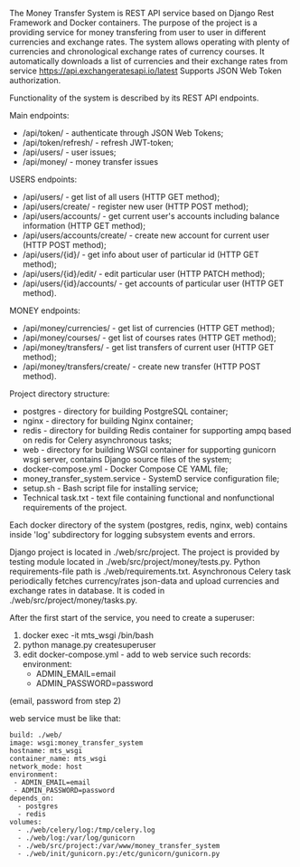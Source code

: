 The Money Transfer System is REST API service based on Django Rest Framework and Docker containers.
The purpose of the project is a providing service for money transfering from user to user in different currencies and exchange rates. 
The system allows operating with plenty of currencies and chronological exchange rates of currency courses.
It automatically downloads a list of currencies and their exchange rates from service https://api.exchangeratesapi.io/latest
Supports JSON Web Token authorization.

Functionality of the system is described by its REST API endpoints.

Main endpoints:
 - /api/token/ - authenticate through JSON Web Tokens;
 - /api/token/refresh/ - refresh JWT-token;
 - /api/users/ - user issues;
 - /api/money/ - money transfer issues
 
USERS endpoints:
 - /api/users/ - get list of all users (HTTP GET method);
 - /api/users/create/ - register new user (HTTP POST method);
 - /api/users/accounts/ - get current user's accounts including balance information (HTTP GET method);
 - /api/users/accounts/create/ - create new account for current user (HTTP POST method);
 - /api/users/{id}/ - get info about user of particular id (HTTP GET method);
 - /api/users/{id}/edit/ - edit particular user (HTTP PATCH method);
 - /api/users/{id}/accounts/ - get accounts of particular user (HTTP GET method).
 
MONEY endpoints:
 - /api/money/currencies/ - get list of currencies (HTTP GET method);
 - /api/money/courses/ - get list of courses rates (HTTP GET method);
 - /api/money/transfers/ - get list transfers of current user (HTTP GET method);
 - /api/money/transfers/create/ - create new transfer (HTTP POST method).
 
Project directory structure:
 - postgres - directory for building PostgreSQL container;
 - nginx - directory for building Nginx container;
 - redis - directory for building Redis container for supporting ampq based on redis for Celery asynchronous tasks;
 - web - directory for building WSGI container for supporting gunicorn wsgi server, contains Django source files of the system;
 - docker-compose.yml - Docker Compose CE YAML file;
 - money_transfer_system.service - SystemD service configuration file;
 - setup.sh - Bash script file for installing service;
 - Technical task.txt - text file containing functional and nonfunctional requirements of the project.
 
 Each docker directory of the system (postgres, redis, nginx, web) contains inside 'log' subdirectory for logging subsystem events and errors. 

Django project is located in ./web/src/project. 
The project is provided by testing module located in ./web/src/project/money/tests.py.
Python requirements-file path is ./web/requirements.txt. 
Asynchronous Celery task periodically fetches currency/rates json-data and upload currencies and exchange rates in database. It is coded in ./web/src/project/money/tasks.py.

After the first start of the service, you need to create a superuser:
 1. docker exec -it mts_wsgi /bin/bash
 2. python manage.py createsuperuser
 3. edit docker-compose.yml - add to web service such records:
   environment:
    - ADMIN_EMAIL=email
    - ADMIN_PASSWORD=password
    
   (email, password from step 2)
    
web service must be like that:

    build: ./web/
    image: wsgi:money_transfer_system
    hostname: mts_wsgi
    container_name: mts_wsgi
    network_mode: host
    environment:
     - ADMIN_EMAIL=email
     - ADMIN_PASSWORD=password
    depends_on:
      - postgres
      - redis
    volumes:
      - ./web/celery/log:/tmp/celery.log
      - ./web/log:/var/log/gunicorn
      - ./web/src/project:/var/www/money_transfer_system
      - ./web/init/gunicorn.py:/etc/gunicorn/gunicorn.py
